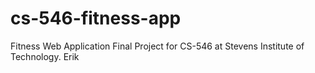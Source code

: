 # cs-546-fitness-app
Fitness Web Application Final Project for CS-546 at Stevens Institute of Technology. 
Erik
